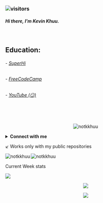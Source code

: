 
### ![visitors](https://visitor-badge.glitch.me/badge?page_id=https://github.com/notkkhuu)

#####  Hi there, I'm Kevin Khuu.
<br />

## Education: 

###### - [SuperHi](https://superhi.com)
###### - [FreeCodeCamp](https://freecodecamp.org)
###### - [YouTube (😏)](https://youtube.com)
<br />

<br />

<p align="center">
   <img align="center" src="https://metrics.lecoq.io/notkkhuu" alt="notkkhuu"/> 
</p>

<details>
<summary><b> Connect with me </b></summary>
  
[![LinkedIN Badge](https://img.shields.io/badge/linkedin-Connect%20with%20Harold-0077b5?style=flat-square&logo=linkedin)](https://www.linkedin.com/in/haroldao)
[![website badge](https://img.shields.io/badge/website-haroldao.com-black?style=flat-square)](https://haroldao.com)
[![Instagram Badge](https://img.shields.io/badge/instagram-Follow%20me%20on%20IG-e95950?style=flat-square&logo=instagram)](https://www.instagram.com/harold.ao)
</details>

↙ Works only with my public repositories
<p>
  
   
  <img align="left" src="https://github-readme-stats.vercel.app/api/top-langs/?username=notkkhuu&layout=default&bg_color=0D1117&title_color=FFFFFF&text_color=FFFFFF" alt="notkkhuu" />
</p>

<p>
  <img align="center" src="https://github-readme-stats.vercel.app/api?username=notkkhuu&show_icons=true&count_private=true&bg_color=0D1117&title_color=FFFFFF&text_color=FFFFFF" alt="notkkhuu"/>
</p>
Current Week stats
<p>
  
  <img src="https://github-readme-stats.vercel.app/api/wakatime?username=notkkhuu&bg_color=0D1117&title_color=FFFFFF&text_color=FFFFFF"/>
</p>

<p align="center">
<img src="https://github-profile-trophy.vercel.app/?username=notkkhuu&row=1&no-frame=true">
<br>
</p>

<p align="center">
<img src="http://github-readme-streak-stats.herokuapp.com/?user=notkkhuu&hide_border=true">
<br>
</p>
